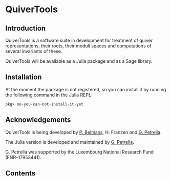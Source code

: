 # QuiverTools

## Introduction

QuiverTools is a software suite in development for treatment of quiver representations,
their roots, their moduli spaces and computations of several invariants of these.

QuiverTools will be available as a Julia package and as a Sage library.

## Installation

At the moment the package is not registered, so you can install it by running
the following command in the Julia REPL:

```julia-repl
pkg> no-you-can-not-install-it-yet
```

## Acknowledgements

QuiverTools is being developed by [P. Belmans](https://pbelmans.ncag.info/),
H. Franzen and [G. Petrella](https://www.giannipetrella.eu).

The Julia version is developed and maintained by
[G. Petrella](https://www.giannipetrella.eu).

G. Petrella was supported by the Luxembourg National Research Fund (FNR–17953441).

## Contents

```@contents
```
